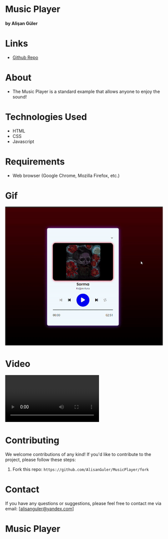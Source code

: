 # Music Player #

#### by Alişan Güler


# Links

- [Github Repo](https://github.com/AlisanGuler/MusicPlayer)

# About

- The Music Player is a standard example that allows anyone to enjoy the sound!

# Technologies Used

- HTML
- CSS
- Javascript

# Requirements

- Web browser (Google Chrome, Mozilla Firefox, etc.)

# Gif

<img src="/player.gif" max-width="100%" height="auto" >


# Video

<video max-width="100%" height="auto" controls> <source src="/The Player.mp4" type="video/mp4"> </video>

# Contributing

We welcome contributions of any kind! If you'd like to contribute to the project, please follow these steps:

1. Fork this repo: `https://github.com/AlisanGuler/MusicPlayer/fork`

# Contact

If you have any questions or suggestions, please feel free to contact me via email: [alisanguler@yandex.com]
# Music Player
